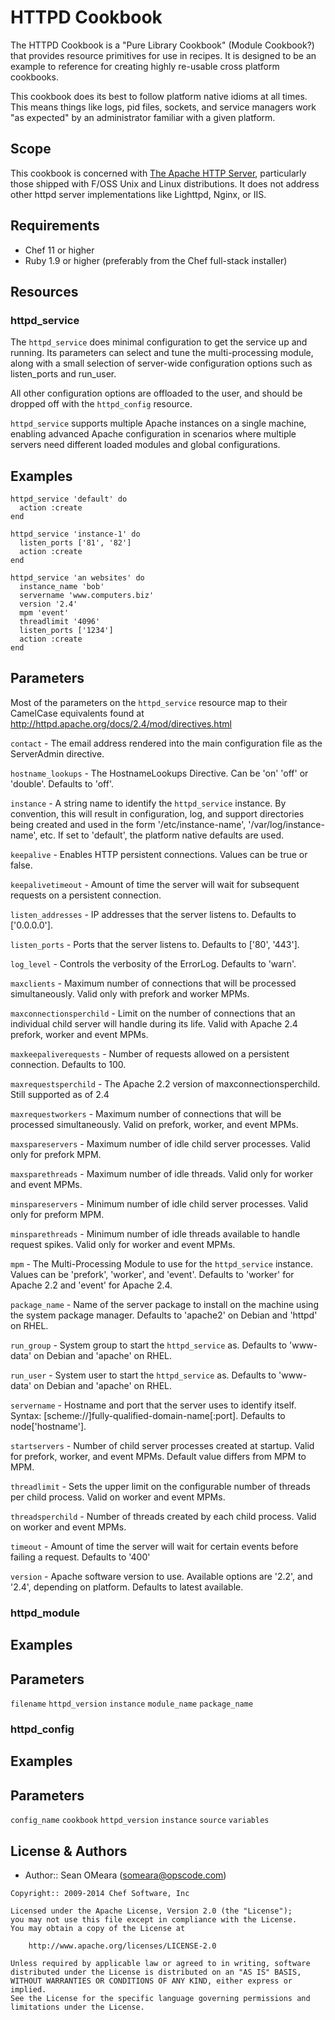 HTTPD Cookbook
=======================

The HTTPD Cookbook is a "Pure Library Cookbook" (Module Cookbook?)
that provides resource primitives for use in recipes. It is designed
to be an example to reference for creating highly re-usable cross
platform cookbooks. 

This cookbook does its best to follow platform native idioms at all
times. This means things like logs, pid files, sockets, and service
managers work "as expected" by an administrator familiar with a given
platform.

Scope
-----
This cookbook is concerned with
[The Apache HTTP Server](http://httpd.apache.org/), particularly those
shipped with F/OSS Unix and Linux distributions. It does not address
other httpd server implementations like Lighttpd, Nginx, or IIS.


Requirements
------------
* Chef 11 or higher
* Ruby 1.9 or higher (preferably from the Chef full-stack installer)

Resources
---------------------
### httpd_service

The `httpd_service` does minimal configuration to get the service up
and running. Its parameters can select and tune the multi-processing
module, along with a small selection of server-wide configuration
options such as listen_ports and run_user.

All other configuration options are offloaded to the user, and should
be dropped off with the `httpd_config` resource.

`httpd_service` supports multiple Apache instances on a single
machine, enabling advanced Apache configuration in scenarios where
multiple servers need different loaded modules and global
configurations.

## Examples

    httpd_service 'default' do
      action :create
    end
    
    httpd_service 'instance-1' do
      listen_ports ['81', '82']
      action :create
    end
    
    httpd_service 'an websites' do
      instance_name 'bob'
      servername 'www.computers.biz'
      version '2.4'
      mpm 'event'
      threadlimit '4096'
      listen_ports ['1234']      
      action :create
    end

## Parameters
Most of the parameters on the `httpd_service` resource map to their
CamelCase equivalents found at
http://httpd.apache.org/docs/2.4/mod/directives.html

`contact` - The email address rendered into the main configuration file as the ServerAdmin directive.

`hostname_lookups` - The HostnameLookups Directive. Can be 'on' 'off'
or 'double'. Defaults to 'off'.

`instance` - A string name to identify the `httpd_service` instance.
By convention, this will result in configuration, log, and support
directories being created and used in the form '/etc/instance-name',
'/var/log/instance-name', etc. If set to 'default', the platform
native defaults are used.

`keepalive` - Enables HTTP persistent connections. Values can be true or false.

`keepalivetimeout` -  Amount of time the server will wait for
subsequent requests on a persistent connection. 

`listen_addresses` - IP addresses that the server listens
to. Defaults to ['0.0.0.0'].

`listen_ports` - Ports that the server listens
to. Defaults to ['80', '443'].

`log_level` - Controls the verbosity of the ErrorLog. Defaults to 'warn'.

`maxclients` - Maximum number of connections that will be processed
simultaneously. Valid only with prefork and worker MPMs.

`maxconnectionsperchild` - Limit on the number of connections that an individual child server
will handle during its life. Valid with Apache 2.4 prefork, worker and event MPMs.

`maxkeepaliverequests` - Number of requests allowed on a persistent
connection. Defaults to 100.

`maxrequestsperchild` -  The Apache 2.2 version of maxconnectionsperchild. Still supported as of 2.4
 
`maxrequestworkers` - Maximum number of connections that will be
processed simultaneously. Valid on prefork, worker, and event MPMs.
 
`maxspareservers` - Maximum number of idle child server processes.
Valid only for prefork MPM.

`maxsparethreads` - Maximum number of idle threads. Valid only for
worker and event MPMs.

`minspareservers` - Minimum number of idle child server processes.
Valid only for preform MPM.

`minsparethreads` - Minimum number of idle threads available to handle
request spikes. Valid only for worker and event MPMs.

`mpm` - The Multi-Processing Module to use for the `httpd_service`
instance. Values can be 'prefork', 'worker', and 'event'. Defaults to
'worker' for Apache 2.2 and 'event' for Apache 2.4.

`package_name` - Name of the server package to install on the machine
using the system package manager. Defaults to 'apache2' on Debian and
'httpd' on RHEL.

`run_group` - System group to start the `httpd_service` as. Defaults to
'www-data' on Debian and 'apache' on RHEL.

`run_user` - System user to start the `httpd_service` as. Defaults to
'www-data' on Debian and 'apache' on RHEL.

`servername` - Hostname and port that the server uses to identify
itself. Syntax: [scheme://]fully-qualified-domain-name[:port].
Defaults to node['hostname'].

`startservers` - Number of child server processes created at startup.
Valid for prefork, worker, and event MPMs. Default value differs from MPM to MPM.

`threadlimit` - Sets the upper limit on the configurable number of
threads per child process. Valid on worker and event MPMs.

`threadsperchild` - Number of threads created by each child process.
Valid on worker and event MPMs.

`timeout` - Amount of time the server will wait for certain events
before failing a request. Defaults to '400'

`version` - Apache software version to use. Available options are
'2.2', and '2.4', depending on platform. Defaults to latest available.
    
### httpd_module
## Examples
## Parameters
`filename`
`httpd_version`
`instance`
`module_name`
`package_name`

### httpd_config
## Examples
## Parameters
`config_name`
`cookbook`
`httpd_version`
`instance`
`source`
`variables`

License & Authors
-----------------
- Author:: Sean OMeara (<someara@opscode.com>)

```text
Copyright:: 2009-2014 Chef Software, Inc

Licensed under the Apache License, Version 2.0 (the "License");
you may not use this file except in compliance with the License.
You may obtain a copy of the License at

    http://www.apache.org/licenses/LICENSE-2.0

Unless required by applicable law or agreed to in writing, software
distributed under the License is distributed on an "AS IS" BASIS,
WITHOUT WARRANTIES OR CONDITIONS OF ANY KIND, either express or implied.
See the License for the specific language governing permissions and
limitations under the License.
```
